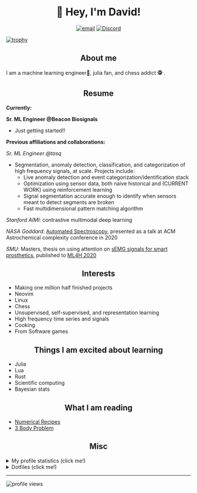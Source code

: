 <h1 align="center">👋 Hey, I'm David!</h1>
<p align="center">
  <a href="mailto:josephs.david11@gmail.com" target="_blank"><img src="https://img.shields.io/badge/Gmail-D14836?style=for-the-badge&logo=gmail&logoColor=white" alt="email" /></a>
  <a href="https://discord.com/users/795108387335307264" target="_blank"><img src="https://badgen.net/badge/icon/daveyjones01?icon=discord&label" alt="Discord" /></a>
  
  

[![trophy](https://github-profile-trophy.vercel.app/?username=ryo-ma)](https://github.com/ryo-ma/github-profile-trophy)

</p>

<h2 align="center">About me</h2> 

I am a machine learning engineer🚀, julia fan, and chess addict 🕵 .


<h2 align="center">Resume</h2>

**Currently:**

**Sr. ML Engineer @Beacon Biosignals**
- Just getting started!!
 

**Previous affiliations and collaborations:**
 
 *Sr. ML Engineer @tasq*

  - Segmentation, anomaly detection, classification, and categorization of high frequency signals, at scale. Projects include:
    - Live anomaly detection and event categorization/identification stack
    - Optimization using sensor data, both naive historical and (CURRENT WORK) using reinforcement learning
    - Signal segmentation accurate enough to identify when sensors meant to detect segments are broken
    - Fast multidimensional pattern matching algorithm

*Stanford AIMI*: contrastive multimodal deep learning  

*NASA Goddard*: [Automated Spectroscopy](https://github.com/josephsdavid/autospec), presented as a talk at ACM Astrochemical complexity conference in 2020 

*SMU*: Masters, thesis on using attention on [sEMG signals for smart prosthetics](https://github.com/josephsdavid/semg_repro), published to [ML4H 2020](https://arxiv.org/pdf/2006.03645.pdf)


<h2 align="center">Interests</h2>

- Making one million half finished projects
- Neovim
- Linux
- Chess
- Unsupervised, self-supervised, and representation learning
- High frequency time series and signals
- Cooking
- From Software games


<h2 align="center">Things I am excited about learning</h2>

- Julia
- Lua
- Rust
- Scientific computing
- Bayesian stats


<h2 align="center">What I am reading</h2>

- [Numerical Recipes](http://www.numerical.recipes/)
- [3 Body Problem](https://www.amazon.com/Three-Body-Problem-Remembrance-Earths-Past/dp/0765377063)


<h2 align="center">Misc</h2>
<details>
<summary>My profile statistics (click me!)</summary>
<br>

[![](https://raw.githubusercontent.com/josephsdavid/josephsdavid/main/profile-summary-card-output/vue/0-profile-details.svg)](https://github.com/vn7n24fzkq/github-profile-summary-cards)
[![](https://raw.githubusercontent.com/josephsdavid/josephsdavid/main/profile-summary-card-output/vue/1-repos-per-language.svg)](https://github.com/vn7n24fzkq/github-profile-summary-cards) [![](https://raw.githubusercontent.com/josephsdavid/josephsdavid/main/profile-summary-card-output/vue/2-most-commit-language.svg)](https://github.com/vn7n24fzkq/github-profile-summary-cards)
[![](https://raw.githubusercontent.com/josephsdavid/josephsdavid/main/profile-summary-card-output/vue/3-stats.svg)](https://github.com/vn7n24fzkq/github-profile-summary-cards) [![](https://raw.githubusercontent.com/josephsdavid/josephsdavid/main/profile-summary-card-output/vue/4-productive-time.svg)](https://github.com/vn7n24fzkq/github-profile-summary-cards)

</details>


<details closed>
<summary>Dotfiles (click me!)</summary>
<br>

[Neovim configuration](https://github.com/josephsdavid/neovim2)

[Linux dotfiles](https://github.com/josephsdavid/dots)

</details>

---

![profile views](https://komarev.com/ghpvc/?username=josephsdavid)

